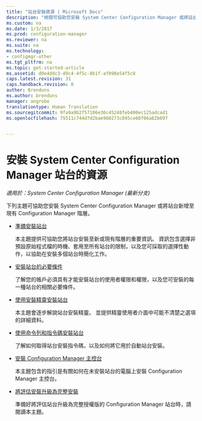```yaml
---
title: "站台安裝資源 | Microsoft Docs"
description: "檢閱可協助您安裝 System Center Configuration Manager 或將站台新增至階層的主題清單。"
ms.custom: na
ms.date: 1/3/2017
ms.prod: configuration-manager
ms.reviewer: na
ms.suite: na
ms.technology:
- configmgr-other
ms.tgt_pltfrm: na
ms.topic: get-started-article
ms.assetid: d0e4ddc3-d9c4-4f5c-8b1f-af098e54f5c8
caps.latest.revision: 31
caps.handback.revision: 0
author: Brenduns
ms.author: brenduns
manager: angrobe
translationtype: Human Translation
ms.sourcegitcommit: 9fa9a9b2f57106e36c45248feb400ec125adcad1
ms.openlocfilehash: 75511c744d7d2bae960273c845ce68f06a82b697


---
```

# <a name="resources-for-installing-system-center-configuration-manager-sites"></a>安裝 System Center Configuration Manager 站台的資源

*適用於：System Center Configuration Manager (最新分支)*

下列主題可協助您安裝 System Center Configuration Manager 或將站台新增至現有 Configuration Manager 階層。

- [準備安裝站台](prepare-to-install-sites.md)

  本主題提供可協助您將站台安裝至新或現有階層的重要資訊。 資訊包含選擇非預設原始程式檔的時機、套用至所有站台的限制，以及您可採取的選擇性動作，以協助在安裝多個站台時簡化工作。

- [安裝站台的必要條件](prerequisites-for-installing-sites.md)

  了解您的帳戶必須具有才能安裝站台的使用者權限和權限，以及您可安裝的每一種站台的相關必要條件。

- [使用安裝精靈安裝站台](use-the-setup-wizard-to-install-sites.md)

  本主題會逐步解說站台安裝精靈。 並提供精靈使用者介面中可能不清楚之選項的詳細資料。  

- [使用命令列和指令碼安裝站台](use-a-command-line-to-install-sites.md)

  了解如何取得站台安裝指令碼，以及如何將它用於自動站台安裝。

- [安裝 Configuration Manager 主控台](install-consoles.md)

  本主題包含的指引是有關如何在未安裝站台的電腦上安裝 Configuration Manager 主控台。

- [將評估安裝升級為完整安裝](upgrade-an-evaluation-install-to-a-full-install.md)

  準備好將評估站台升級為完整授權版的 Configuration Manager 站台時，請閱讀本主題。



<!--HONumber=Jan17_HO1-->


